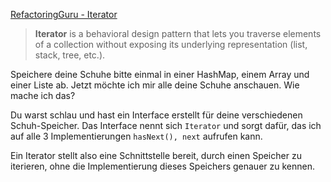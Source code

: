 [RefactoringGuru - Iterator](https://refactoring.guru/design-patterns/iterator)

> **Iterator** is a behavioral design pattern that lets you traverse elements of a collection without exposing its underlying representation (list, stack, tree, etc.).

Speichere deine Schuhe bitte einmal in einer HashMap, einem Array und einer Liste ab. 
Jetzt möchte ich mir alle deine Schuhe anschauen. Wie mache ich das?

Du warst schlau und hast ein Interface erstellt für deine verschiedenen Schuh-Speicher. Das Interface nennt sich ```Iterator``` und sorgt dafür, das ich auf alle 3 Implementierungen ```hasNext(), next``` aufrufen kann. 

Ein Iterator stellt also eine Schnittstelle bereit, durch einen Speicher zu iterieren, ohne die Implementierung dieses Speichers genauer zu kennen. 